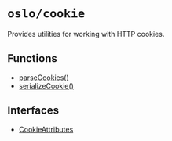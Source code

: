 # `oslo/cookie`

Provides utilities for working with HTTP cookies.

## Functions

- [parseCookies()](ref:cookie)
- [serializeCookie()](ref:cookie)

## Interfaces

- [CookieAttributes](ref:cookie)
